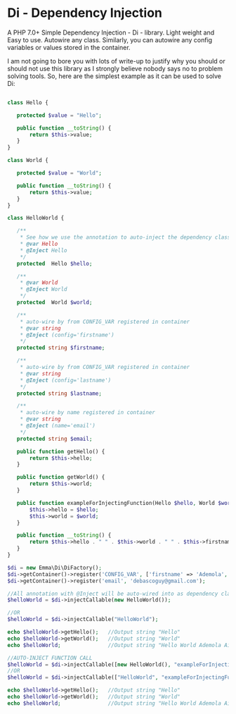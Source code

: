 # Di - Dependency Injection

A PHP 7.0+ Simple Dependency Injection - Di - library. Light weight and Easy to use. Autowire any class. Similarly, you can autowire any config variables or values stored in the container.

 I am not going to bore you with lots of write-up to justify why you should or should not use this library as I strongly believe nobody says no to problem solving tools. So, here are the simplest example as it can be used to solve Di:

 ```php

class Hello {

    protected $value = "Hello";

    public function __toString() {
        return $this->value;
    }
}

class World {

    protected $value = "World";

    public function __toString() {
        return $this->value;
    }
}

class HelloWorld {

    /**
     * See how we use the annotation to auto-inject the dependency class
     * @var Hello
     * @Inject Hello
     */
    protected  Hello $hello;

    /**
     * @var World
     * @Inject World
     */
    protected  World $world;

    /**
     * auto-wire by from CONFIG_VAR registered in container
     * @var string
     * @Inject (config='firstname')
     */
    protected string $firstname;

    /**
     * auto-wire by from CONFIG_VAR registered in container
     * @var string
     * @Inject (config='lastname')
     */
    protected string $lastname;

    /**
     * auto-wire by name registered in container
     * @var string
     * @Inject (name='email')
     */
    protected string $email;

    public function getHello() {
        return $this->hello;
    }

    public function getWorld() {
        return $this->world;
    }

    public function exampleForInjectingFunction(Hello $hello, World $world) {
        $this->hello = $hello;
        $this->world = $world;
    }

    public function __toString() {
        return $this->hello . " " . $this->world . " " . $this->firstname . " " . $this->lastname;
    }
}

$di = new Emma\Di\DiFactory();
$di->getContainer()->register('CONFIG_VAR', ['firstname' => 'Ademola', 'lastname' => 'Aina']);
$di->getContainer()->register('email', 'debascoguy@gmail.com');

//All annotation with @Inject will be auto-wired into as dependency class
$helloWorld = $di->injectCallable(new HelloWorld());

//OR
$helloWorld = $di->injectCallable("HelloWorld");

echo $helloWorld->getHello();   //Output string "Hello"
echo $helloWorld->getWorld();   //Output string "World"
echo $helloWorld;               //Output string "Hello World Ademola Aina"

//AUTO-INJECT FUNCTION CALL
$helloWorld = $di->injectCallable([new HelloWorld(), "exampleForInjectingFunction"]);
//OR
$helloWorld = $di->injectCallable(["HelloWorld", "exampleForInjectingFunction"]);

echo $helloWorld->getHello();   //Output string "Hello"
echo $helloWorld->getWorld();   //Output string "World"
echo $helloWorld;               //Output string "Hello World Ademola Aina"

 ```

